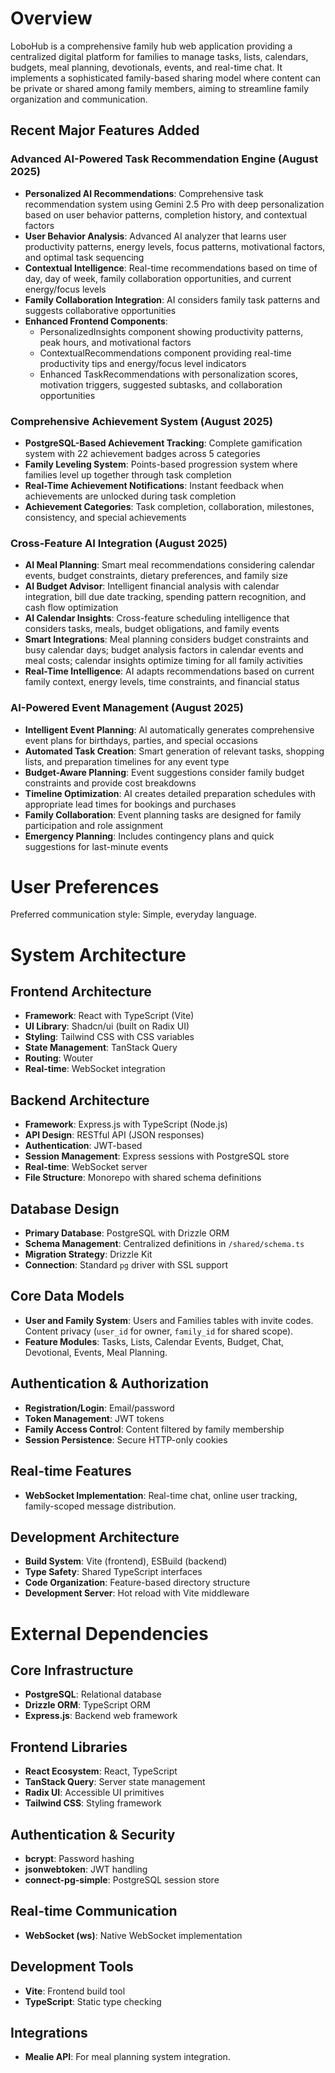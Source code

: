 # Overview

LoboHub is a comprehensive family hub web application providing a centralized digital platform for families to manage tasks, lists, calendars, budgets, meal planning, devotionals, events, and real-time chat. It implements a sophisticated family-based sharing model where content can be private or shared among family members, aiming to streamline family organization and communication.

## Recent Major Features Added

### Advanced AI-Powered Task Recommendation Engine (August 2025)
- **Personalized AI Recommendations**: Comprehensive task recommendation system using Gemini 2.5 Pro with deep personalization based on user behavior patterns, completion history, and contextual factors
- **User Behavior Analysis**: Advanced AI analyzer that learns user productivity patterns, energy levels, focus patterns, motivational factors, and optimal task sequencing
- **Contextual Intelligence**: Real-time recommendations based on time of day, day of week, family collaboration opportunities, and current energy/focus levels
- **Family Collaboration Integration**: AI considers family task patterns and suggests collaborative opportunities
- **Enhanced Frontend Components**: 
  - PersonalizedInsights component showing productivity patterns, peak hours, and motivational factors
  - ContextualRecommendations component providing real-time productivity tips and energy/focus level indicators
  - Enhanced TaskRecommendations with personalization scores, motivation triggers, suggested subtasks, and collaboration opportunities

### Comprehensive Achievement System (August 2025)
- **PostgreSQL-Based Achievement Tracking**: Complete gamification system with 22 achievement badges across 5 categories
- **Family Leveling System**: Points-based progression system where families level up together through task completion
- **Real-Time Achievement Notifications**: Instant feedback when achievements are unlocked during task completion
- **Achievement Categories**: Task completion, collaboration, milestones, consistency, and special achievements

### Cross-Feature AI Integration (August 2025)
- **AI Meal Planning**: Smart meal recommendations considering calendar events, budget constraints, dietary preferences, and family size
- **AI Budget Advisor**: Intelligent financial analysis with calendar integration, bill due date tracking, spending pattern recognition, and cash flow optimization
- **AI Calendar Insights**: Cross-feature scheduling intelligence that considers tasks, meals, budget obligations, and family events
- **Smart Integrations**: Meal planning considers budget constraints and busy calendar days; budget analysis factors in calendar events and meal costs; calendar insights optimize timing for all family activities
- **Real-Time Intelligence**: AI adapts recommendations based on current family context, energy levels, time constraints, and financial status

### AI-Powered Event Management (August 2025)
- **Intelligent Event Planning**: AI automatically generates comprehensive event plans for birthdays, parties, and special occasions
- **Automated Task Creation**: Smart generation of relevant tasks, shopping lists, and preparation timelines for any event type
- **Budget-Aware Planning**: Event suggestions consider family budget constraints and provide cost breakdowns
- **Timeline Optimization**: AI creates detailed preparation schedules with appropriate lead times for bookings and purchases
- **Family Collaboration**: Event planning tasks are designed for family participation and role assignment
- **Emergency Planning**: Includes contingency plans and quick suggestions for last-minute events

# User Preferences

Preferred communication style: Simple, everyday language.

# System Architecture

## Frontend Architecture
- **Framework**: React with TypeScript (Vite)
- **UI Library**: Shadcn/ui (built on Radix UI)
- **Styling**: Tailwind CSS with CSS variables
- **State Management**: TanStack Query
- **Routing**: Wouter
- **Real-time**: WebSocket integration

## Backend Architecture
- **Framework**: Express.js with TypeScript (Node.js)
- **API Design**: RESTful API (JSON responses)
- **Authentication**: JWT-based
- **Session Management**: Express sessions with PostgreSQL store
- **Real-time**: WebSocket server
- **File Structure**: Monorepo with shared schema definitions

## Database Design
- **Primary Database**: PostgreSQL with Drizzle ORM
- **Schema Management**: Centralized definitions in `/shared/schema.ts`
- **Migration Strategy**: Drizzle Kit
- **Connection**: Standard `pg` driver with SSL support

## Core Data Models
- **User and Family System**: Users and Families tables with invite codes. Content privacy (`user_id` for owner, `family_id` for shared scope).
- **Feature Modules**: Tasks, Lists, Calendar Events, Budget, Chat, Devotional, Events, Meal Planning.

## Authentication & Authorization
- **Registration/Login**: Email/password
- **Token Management**: JWT tokens
- **Family Access Control**: Content filtered by family membership
- **Session Persistence**: Secure HTTP-only cookies

## Real-time Features
- **WebSocket Implementation**: Real-time chat, online user tracking, family-scoped message distribution.

## Development Architecture
- **Build System**: Vite (frontend), ESBuild (backend)
- **Type Safety**: Shared TypeScript interfaces
- **Code Organization**: Feature-based directory structure
- **Development Server**: Hot reload with Vite middleware

# External Dependencies

## Core Infrastructure
- **PostgreSQL**: Relational database
- **Drizzle ORM**: TypeScript ORM
- **Express.js**: Backend web framework

## Frontend Libraries
- **React Ecosystem**: React, TypeScript
- **TanStack Query**: Server state management
- **Radix UI**: Accessible UI primitives
- **Tailwind CSS**: Styling framework

## Authentication & Security
- **bcrypt**: Password hashing
- **jsonwebtoken**: JWT handling
- **connect-pg-simple**: PostgreSQL session store

## Real-time Communication
- **WebSocket (ws)**: Native WebSocket implementation

## Development Tools
- **Vite**: Frontend build tool
- **TypeScript**: Static type checking

## Integrations
- **Mealie API**: For meal planning system integration.